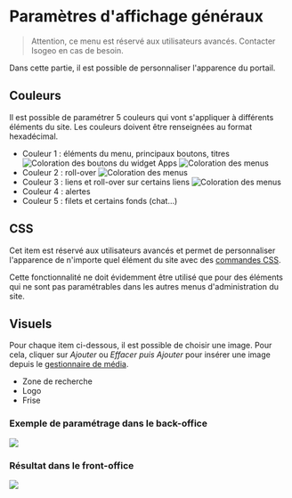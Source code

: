 # Paramètres d'affichage généraux

> Attention, ce menu est réservé aux utilisateurs avancés. Contacter Isogeo en cas de besoin.

Dans cette partie, il est possible de personnaliser l'apparence du portail.

## Couleurs

Il est possible de paramétrer 5 couleurs qui vont s'appliquer à différents éléments du site. Les couleurs doivent être renseignées au format hexadécimal.

* Couleur 1 : éléments du menu, principaux boutons, titres 
![Coloration des boutons du widget Apps](/assets/back_color1_boutons.png)
![Coloration des menus](/assets/back_color1_menus.png)
* Couleur 2 : roll-over
![Coloration des menus](/assets/back_color2_rollover.png)
* Couleur 3 : liens et roll-over sur certains liens
![Coloration des menus](/assets/back_color3_rollover.png)
* Couleur 4 : alertes
* Couleur 5 : filets et certains fonds (chat...)

## CSS

Cet item est réservé aux utilisateurs avancés et permet de personnaliser l'apparence de n'importe quel élément du site avec des [commandes CSS](https://developer.mozilla.org/fr/docs/Web/CSS).

Cette fonctionnalité ne doit évidemment être utilisé que pour des éléments qui ne sont pas paramétrables dans les autres menus d'administration du site.

## Visuels

Pour chaque item ci-dessous, il est possible de choisir une image. Pour cela, cliquer sur *Ajouter* ou *Effacer puis Ajouter* pour insérer une image depuis le [gestionnaire de média](/appendices/filesmanager.md).

* Zone de recherche
* Logo
* Frise

### Exemple de paramétrage dans le back-office

![](/assets/back_display_general_visual.png)

### Résultat dans le front-office

![](/assets/front_visual.png)
